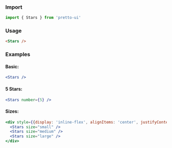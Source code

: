### Import
```js static
import { Stars } from 'pretto-ui'
```

### Usage
```html
<Stars />

```
### Examples
#### Basic:
```jsx
<Stars />
```

#### 5 Stars:
```jsx
<Stars number={5} />
```

#### Sizes:
```jsx
<div style={{display: 'inline-flex', alignItems: 'center', justifyContent: 'space-between', width: 100}}>
  <Stars size="small" />
  <Stars size="medium" />
  <Stars size="large" />
</div>
```
